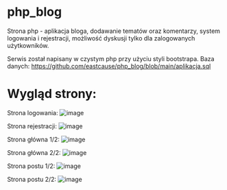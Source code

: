 # php_blog
Strona php - aplikacja bloga, dodawanie tematów oraz komentarzy, system logowania i rejestracji, możliwość dyskusji tylko dla zalogowanych użytkowników.

Serwis został napisany w czystym php przy użyciu styli bootstrapa.
Baza danych: https://github.com/eastcause/php_blog/blob/main/aplikacja.sql

# Wygląd strony:
Strona logowania:
![image](https://user-images.githubusercontent.com/105230470/194773593-c7285c36-42aa-4d9f-a7d4-d20fa22cafd8.png)

Strona rejestracji:
![image](https://user-images.githubusercontent.com/105230470/194773640-330c06e2-a815-412d-a65b-cec5d519dbbc.png)

Strona główna 1/2:
![image](https://user-images.githubusercontent.com/105230470/194773665-eb26095a-5cdc-46c9-8d77-fb0189de7048.png)

Strona główna 2/2:
![image](https://user-images.githubusercontent.com/105230470/194773675-fc3245c2-881a-44c0-b3fd-7fd71798b634.png)

Strona postu 1/2:
![image](https://user-images.githubusercontent.com/105230470/194773703-e87ad121-8b99-4f48-9223-30feed110bb2.png)

Strona postu 2/2:
![image](https://user-images.githubusercontent.com/105230470/194773719-0805e65a-cabc-4688-a9f1-be75a134a1d8.png)
